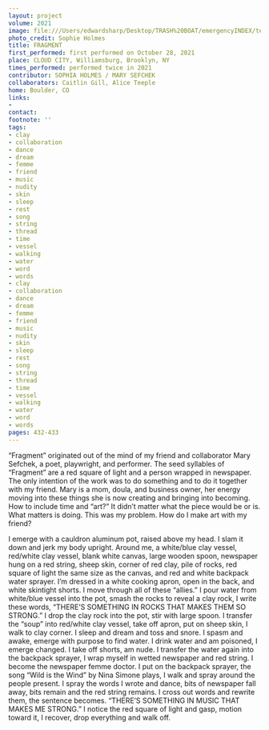 ```yaml
---
layout: project
volume: 2021
image: file:///Users/edwardsharp/Desktop/TRASH%20BOAT/emergencyINDEX/ten_plus/guts/Links/1665471532260__fragment--Sophia_Holmes__Mary_Sefchek.jpeg
photo_credit: Sophie Holmes
title: FRAGMENT
first_performed: first performed on October 28, 2021
place: CLOUD CITY, Williamsburg, Brooklyn, NY
times_performed: performed twice in 2021
contributor: SOPHIA HOLMES / MARY SEFCHEK
collaborators: Caitlin Gill, Alice Teeple
home: Boulder, CO
links:
-
contact:
footnote: ''
tags:
- clay
- collaboration
- dance
- dream
- femme
- friend
- music
- nudity
- skin
- sleep
- rest
- song
- string
- thread
- time
- vessel
- walking
- water
- word
- words
- clay
- collaboration
- dance
- dream
- femme
- friend
- music
- nudity
- skin
- sleep
- rest
- song
- string
- thread
- time
- vessel
- walking
- water
- word
- words
pages: 432-433
---
```


“Fragment” originated out of the mind of my friend and collaborator Mary Sefchek, a poet, playwright, and performer. The seed syllables of “Fragment” are a red square of light and a person wrapped in newspaper. The only intention of the work was to do something and to do it together with my friend. Mary is a mom, doula, and business owner, her energy moving into these things she is now creating and bringing into becoming. How to include time and “art?” It didn’t matter what the piece would be or is. What matters is doing. This was my problem. How do I make art with my friend?

I emerge with a cauldron aluminum pot, raised above my head. I slam it down and jerk my body upright. Around me, a white/blue clay vessel, red/white clay vessel, blank white canvas, large wooden spoon, newspaper hung on a red string, sheep skin, corner of red clay, pile of rocks, red square of light the same size as the canvas, and red and white backpack water sprayer. I’m dressed in a white cooking apron, open in the back, and white skintight shorts. I move through all of these “allies.” I pour water from white/blue vessel into the pot, smash the rocks to reveal a clay rock, I write these words, “THERE’S SOMETHING IN ROCKS THAT MAKES THEM SO STRONG.” I drop the clay rock into the pot, stir with large spoon. I transfer the “soup” into red/white clay vessel, take off apron, put on sheep skin, I walk to clay corner. I sleep and dream and toss and snore. I spasm and awake, emerge with purpose to find water. I drink water and am poisoned, I emerge changed. I take off shorts, am nude. I transfer the water again into the backpack sprayer, I wrap myself in wetted newspaper and red string. I become the newspaper femme doctor. I put on the backpack sprayer, the song “Wild is the Wind” by Nina Simone plays, I walk and spray around the people present. I spray the words I wrote and dance, bits of newspaper falI away, bits remain and the red string remains. I cross out words and rewrite them, the sentence becomes. “THERE’S SOMETHING IN MUSIC THAT MAKES ME STRONG.” I notice the red square of light and gasp, motion toward it, I recover, drop everything and walk off.